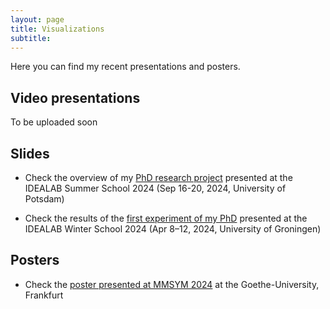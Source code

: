 ```yaml
---
layout: page
title: Visualizations 
subtitle: 
---
```

Here you can find my recent presentations and posters.  

## Video presentations
To be uploaded soon

## Slides
* Check the overview of my [PhD research project][Research_project] presented at the IDEALAB Summer School 2024 (Sep 16-20, 2024, University of Potsdam)

* Check the results of the [first experiment of my PhD][Exp_1] presented at the IDEALAB Winter School 2024 (Apr 8–12, 2024, University of Groningen)

## Posters
* Check the [poster presented at MMSYM 2024][MMSYM] at the Goethe-University, Frankfurt 

[Research_project]: https://clmrnn.github.com/clmrnn/Research_project.pdf
[Exp_1]: https://clmrnn.github.com/clmrnn/Exp_1.pdf
[MMSYM]: https://clmrnn.github.io/clmrnn/MMSYM_Colombani.pdf
